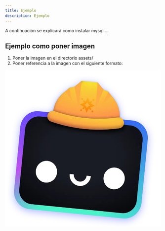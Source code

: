 ```yaml
---
title: Ejemplo
description: Ejemplo
---
```


A continuación se explicará como instalar mysql....

## Ejemplo como poner imagen

1. Poner la imagen en el directorio assets/
2. Poner referencia a la imagen con el siguiente formato:

![img](../../../assets/houston.webp)
